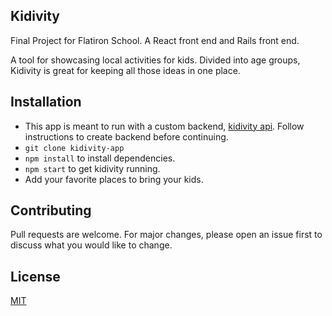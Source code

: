 ## Kidivity 
Final Project for Flatiron School. A React front end and Rails front end. 

A tool for showcasing local activities for kids. Divided into age groups, Kidivity is great for keeping all those ideas in one place. 

## Installation
* This app is meant to run with a custom backend, [kidivity api](https://github.com/mcdonaldcarolyn/kidivity-api). Follow instructions to create backend before continuing.
* `git clone kidivity-app`
* `npm install` to install dependencies.
* `npm start` to get kidivity running.
* Add your favorite places to bring your kids. 

## Contributing
Pull requests are welcome. For major changes, please open an issue first to discuss what you would like to change.


## License
[MIT](https://choosealicense.com/licenses/mit/)
